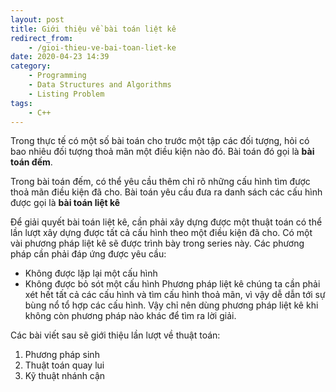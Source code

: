 ```yaml
---
layout: post
title: Giới thiệu về bài toán liệt kê
redirect_from:
    - /gioi-thieu-ve-bai-toan-liet-ke
date: 2020-04-23 14:39
category:
    - Programming
    - Data Structures and Algorithms
    - Listing Problem
tags: 
    - C++
---
```

Trong thực tế có một số bài toán cho trước một tập các đối tượng,
hỏi có bao nhiêu đối tượng thoả mãn một điều kiện nào đó. Bài toán
đó gọi là **bài toán đếm**.

Trong bài toán đếm, có thể yêu cầu thêm chỉ rõ những cấu hình tìm được
thoả mãn điều kiện đã cho. Bài toán yêu cầu đưa ra danh sách các cấu hình
được gọi là **bài toán liệt kê**

Để giải quyết bài toán liệt kê, cần phải xây dựng được một thuật toán có thể
lần lượt xây dựng được tất cả cấu hình theo một điều kiện đã cho. Có một vài
phương pháp liệt kê sẽ được trình bày trong series này. Các phương pháp cần
phải đáp ứng được yêu cầu:
- Không được lặp lại một cấu hình
- Không được bỏ sót một cấu hình
Phương pháp liệt kê chúng ta cần phải xét hết tất cả các cấu hình và tìm cấu hình
thoả mãn, vì vậy dễ dẫn tới sự bùng nổ tổ hợp các cấu hình. Vậy chỉ nên dùng phương
pháp liệt kê khi không còn phương pháp nào khác để tìm ra lời giải.

Các bài viết sau sẽ giới thiệu lần lượt về thuật toán:
1. Phương pháp sinh
2. Thuật toán quay lui
3. Kỹ thuật nhánh cận
